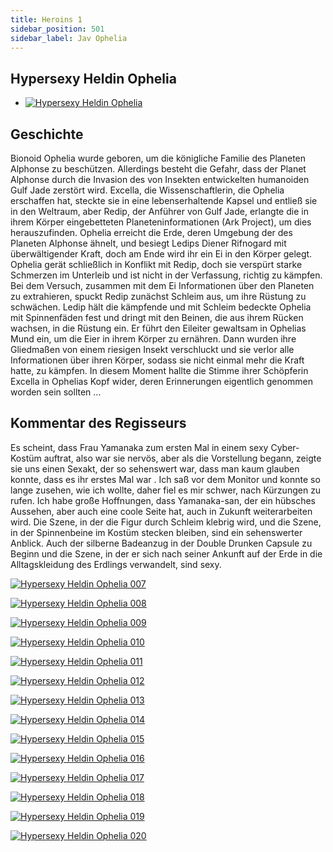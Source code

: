 ```yaml
---
title: Heroins 1
sidebar_position: 501
sidebar_label: Jav Ophelia
---
```








##  Hypersexy Heldin Ophelia
    

-   [![Hypersexy Heldin Ophelia](https://www.zen-pictures.net/db_titles/cgad/cgad23/pac_s.jpg)](https://www.zen-pictures.net/db_titles/cgad/cgad23/pac_l.jpg)




## Geschichte
    
Bionoid Ophelia wurde geboren, um die königliche Familie des Planeten Alphonse zu beschützen. Allerdings besteht die Gefahr, dass der Planet Alphonse durch die Invasion des von Insekten entwickelten humanoiden Gulf Jade zerstört wird. Excella, die Wissenschaftlerin, die Ophelia erschaffen hat, steckte sie in eine lebenserhaltende Kapsel und entließ sie in den Weltraum, aber Redip, der Anführer von Gulf Jade, erlangte die in ihrem Körper eingebetteten Planeteninformationen (Ark Project), um dies herauszufinden. Ophelia erreicht die Erde, deren Umgebung der des Planeten Alphonse ähnelt, und besiegt Ledips Diener Rifnogard mit überwältigender Kraft, doch am Ende wird ihr ein Ei in den Körper gelegt. Ophelia gerät schließlich in Konflikt mit Redip, doch sie verspürt starke Schmerzen im Unterleib und ist nicht in der Verfassung, richtig zu kämpfen. Bei dem Versuch, zusammen mit dem Ei Informationen über den Planeten zu extrahieren, spuckt Redip zunächst Schleim aus, um ihre Rüstung zu schwächen. Ledip hält die kämpfende und mit Schleim bedeckte Ophelia mit Spinnenfäden fest und dringt mit den Beinen, die aus ihrem Rücken wachsen, in die Rüstung ein. Er führt den Eileiter gewaltsam in Ophelias Mund ein, um die Eier in ihrem Körper zu ernähren. Dann wurden ihre Gliedmaßen von einem riesigen Insekt verschluckt und sie verlor alle Informationen über ihren Körper, sodass sie nicht einmal mehr die Kraft hatte, zu kämpfen. In diesem Moment hallte die Stimme ihrer Schöpferin Excella in Ophelias Kopf wider, deren Erinnerungen eigentlich genommen worden sein sollten ...  

## Kommentar des Regisseurs
    
Es scheint, dass Frau Yamanaka zum ersten Mal in einem sexy Cyber-Kostüm auftrat, also war sie nervös, aber als die Vorstellung begann, zeigte sie uns einen Sexakt, der so sehenswert war, dass man kaum glauben konnte, dass es ihr erstes Mal war . Ich saß vor dem Monitor und konnte so lange zusehen, wie ich wollte, daher fiel es mir schwer, nach Kürzungen zu rufen. Ich habe große Hoffnungen, dass Yamanaka-san, der ein hübsches Aussehen, aber auch eine coole Seite hat, auch in Zukunft weiterarbeiten wird. Die Szene, in der die Figur durch Schleim klebrig wird, und die Szene, in der Spinnenbeine im Kostüm stecken bleiben, sind ein sehenswerter Anblick. Auch der silberne Badeanzug in der Double Drunken Capsule zu Beginn und die Szene, in der er sich nach seiner Ankunft auf der Erde in die Alltagskleidung des Erdlings verwandelt, sind sexy.  



[![Hypersexy Heldin Ophelia 007](https://www.zen-pictures.net/db_titles/cgad/cgad23/sample/007_l.jpg)](https://www.zen-pictures.net/db_titles/cgad/cgad23/sample/007_l.jpg "Hypersexy Heldin Ophelia 007")

[![Hypersexy Heldin Ophelia 008](https://www.zen-pictures.net/db_titles/cgad/cgad23/sample/008_l.jpg)](https://www.zen-pictures.net/db_titles/cgad/cgad23/sample/008_l.jpg "Hypersexy Heldin Ophelia 008")

[![Hypersexy Heldin Ophelia 009](https://www.zen-pictures.net/db_titles/cgad/cgad23/sample/009_l.jpg)](https://www.zen-pictures.net/db_titles/cgad/cgad23/sample/009_l.jpg "Hypersexy Heldin Ophelia 009")

[![Hypersexy Heldin Ophelia 010](https://www.zen-pictures.net/db_titles/cgad/cgad23/sample/010_l.jpg)](https://www.zen-pictures.net/db_titles/cgad/cgad23/sample/010_l.jpg "Hypersexy Heldin Ophelia 010")

[![Hypersexy Heldin Ophelia 011](https://www.zen-pictures.net/db_titles/cgad/cgad23/sample/011_l.jpg)](https://www.zen-pictures.net/db_titles/cgad/cgad23/sample/011_l.jpg "Hypersexy Heldin Ophelia 011")

[![Hypersexy Heldin Ophelia 012](https://www.zen-pictures.net/db_titles/cgad/cgad23/sample/012_l.jpg)](https://www.zen-pictures.net/db_titles/cgad/cgad23/sample/012_l.jpg "Hypersexy Heldin Ophelia 012")

[![Hypersexy Heldin Ophelia 013](https://www.zen-pictures.net/db_titles/cgad/cgad23/sample/013_l.jpg)](https://www.zen-pictures.net/db_titles/cgad/cgad23/sample/013_l.jpg "Hypersexy Heldin Ophelia 013")

[![Hypersexy Heldin Ophelia 014](https://www.zen-pictures.net/db_titles/cgad/cgad23/sample/014_l.jpg)](https://www.zen-pictures.net/db_titles/cgad/cgad23/sample/014_l.jpg "Hypersexy Heldin Ophelia 014")

[![Hypersexy Heldin Ophelia 015](https://www.zen-pictures.net/db_titles/cgad/cgad23/sample/015_l.jpg)](https://www.zen-pictures.net/db_titles/cgad/cgad23/sample/015_l.jpg "Hypersexy Heldin Ophelia 015")

[![Hypersexy Heldin Ophelia 016](https://www.zen-pictures.net/db_titles/cgad/cgad23/sample/016_l.jpg)](https://www.zen-pictures.net/db_titles/cgad/cgad23/sample/016_l.jpg "Hypersexy Heldin Ophelia 016")

[![Hypersexy Heldin Ophelia 017](https://www.zen-pictures.net/db_titles/cgad/cgad23/sample/017_l.jpg)](https://www.zen-pictures.net/db_titles/cgad/cgad23/sample/017_l.jpg "Hypersexy Heldin Ophelia 017")

[![Hypersexy Heldin Ophelia 018](https://www.zen-pictures.net/db_titles/cgad/cgad23/sample/018_l.jpg)](https://www.zen-pictures.net/db_titles/cgad/cgad23/sample/018_l.jpg "Hypersexy Heldin Ophelia 018")

[![Hypersexy Heldin Ophelia 019](https://www.zen-pictures.net/db_titles/cgad/cgad23/sample/019_l.jpg)](https://www.zen-pictures.net/db_titles/cgad/cgad23/sample/019_l.jpg "Hypersexy Heldin Ophelia 019")

[![Hypersexy Heldin Ophelia 020](https://www.zen-pictures.net/db_titles/cgad/cgad23/sample/020_l.jpg)](https://www.zen-pictures.net/db_titles/cgad/cgad23/sample/020_l.jpg "Hypersexy Heldin Ophelia 020")


